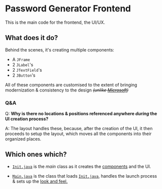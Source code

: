 # Password Generator Frontend
This is the main code for the frontend, the UI/UX.

## What does it do?

Behind the scenes, it's creating multiple components:
- A `JFrame`
- 2 `JLabel`'s
- 2 `JTextField`'s
- 2 `JButton`'s

All of these components are customised to the extent of bringing modernization & consistency to the design *~~(unlike [Microsoft](https://youtu.be/NQPDe_eSQRo?t=35))~~*

### Q&A
Q: **Why is there no locations & positions referenced anywhere *during* the UI creation process?**

A: The layout handles these, because, after the creation of the UI, it then proceeds to setup the layout, which moves all the components into their organized places.

## Which ones which?

- [`Init.java`](https://github.com/Hedreon/PasswordGenerator/blob/main/src/main/java/com/hedreon/passwordgenerator/Init.java) is the *main* class as it creates the [components](https://github.com/Hedreon/PasswordGenerator/tree/main/src/main/java/com/hedreon/passwordgenerator#what-does-it-do) and the UI.

- [`Main.java`](https://github.com/Hedreon/PasswordGenerator/blob/main/src/main/java/com/hedreon/passwordgenerator/Main.java) is the class that loads [`Init.java`](https://github.com/Hedreon/PasswordGenerator/blob/main/src/main/java/com/hedreon/passwordgenerator/Init.java), handles the launch process & sets up the [look and feel.](https://en.wikipedia.org/wiki/Look_and_feel)
